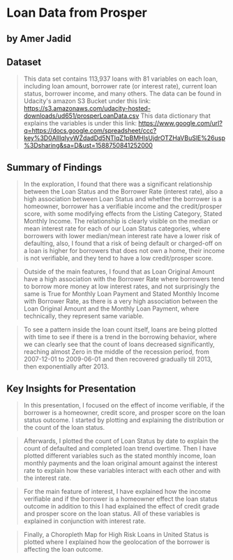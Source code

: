 # Loan Data from Prosper

## by Amer Jadid


## Dataset

>This data set contains 113,937 loans with 81 variables on each loan, including loan amount,
borrower rate (or interest rate), current loan status, borrower income, and many others.
The data can be found in Udacity's amazon S3 Bucket under this link: https://s3.amazonaws.com/udacity-hosted-downloads/ud651/prosperLoanData.csv
This data dictionary that explains the variables is under this link: https://www.google.com/url?q=https://docs.google.com/spreadsheet/ccc?key%3D0AllIqIyvWZdadDd5NTlqZ1pBMHlsUjdrOTZHaVBuSlE%26usp%3Dsharing&sa=D&ust=1588750841252000


## Summary of Findings

> In the exploration, I found that there was a significant relationship between
the Loan Status and the Borrower Rate (interest rate), also a high association
between Loan Status and whether the borrower is a homeowner, borrower
has a verifiable income and the credit/prosper score, with some modifying effects
from the Listing Category, Stated Monthly Income. The relationship is clearly
visible on the median or mean interest rate for each of our Loan Status categories,
where borrowers with lower median/mean interest rate have a lower risk of defaulting,
also, I found that a risk of being default or charged-off on a loan is higher for borrowers
that does not own a home, their income is not verifiable, and they tend to have a low credit/prosper score.

> Outside of the main features, I found that as Loan Original Amount have a high association
with the Borrower Rate where borrowers tend to borrow more money at low interest rates,
and not surprisingly the same is True for Monthly Loan Payment and Stated Monthly Income
with Borrower Rate, as there is a very high association between the Loan Original Amount
and the Monthly Loan Payment, where technically, they represent same variable.

> To see a pattern inside the loan count itself, loans are being plotted with time to see if
there is a trend in the borrowing behavior, where we can clearly see that the count of
loans decreased significantly, reaching almost Zero in the middle of the recession period, from
2007-12-01 to 2009-06-01 and then recovered gradually till 2013, then exponentially after 2013.



## Key Insights for Presentation

> In this presentation, I focused on the effect of income verifiable,
if the borrower is a homeowner, credit score, and prosper score on the
loan status outcome. I started by plotting and explaining the
distribution or the count of the loan status.

> Afterwards, I plotted the count of Loan Status by date to explain the count
of defaulted and completed loan trend overtime. Then I have plotted different
variables such as the stated monthly income, loan monthly payments and the loan original
amount against the interest rate to explain how these variables interact with
each other and with the interest rate.

> For the main feature of interest, I have explained how the income verifiable and
if the borrower is a homeowner effect the loan status outcome in addition to this
I had explained the effect of credit grade and prosper score on the loan status.
All of these variables is explained in conjunction with interest rate.

> Finally, a Choropleth Map for High Risk Loans in United Status is plotted
where I explained how the geolocation of the borrower is affecting the loan outcome.
